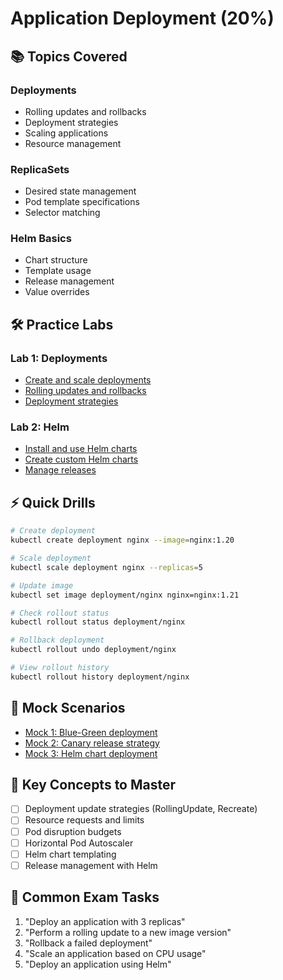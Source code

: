 # Application Deployment (20%)

## 📚 Topics Covered

### Deployments
- Rolling updates and rollbacks
- Deployment strategies
- Scaling applications
- Resource management

### ReplicaSets
- Desired state management
- Pod template specifications
- Selector matching

### Helm Basics
- Chart structure
- Template usage
- Release management
- Value overrides

## 🛠️ Practice Labs

### Lab 1: Deployments
- [Create and scale deployments](labs/lab01-deployment-basics.md)
- [Rolling updates and rollbacks](labs/lab02-rolling-updates.md)
- [Deployment strategies](labs/lab03-deployment-strategies.md)

### Lab 2: Helm
- [Install and use Helm charts](labs/lab04-helm-basics.md)
- [Create custom Helm charts](labs/lab05-custom-charts.md)
- [Manage releases](labs/lab06-helm-releases.md)

## ⚡ Quick Drills

```bash
# Create deployment
kubectl create deployment nginx --image=nginx:1.20

# Scale deployment
kubectl scale deployment nginx --replicas=5

# Update image
kubectl set image deployment/nginx nginx=nginx:1.21

# Check rollout status
kubectl rollout status deployment/nginx

# Rollback deployment
kubectl rollout undo deployment/nginx

# View rollout history
kubectl rollout history deployment/nginx
```

## 🎯 Mock Scenarios

- [Mock 1: Blue-Green deployment](mocks/mock01-blue-green-deployment.md)
- [Mock 2: Canary release strategy](mocks/mock02-canary-release.md)
- [Mock 3: Helm chart deployment](mocks/mock03-helm-deployment.md)

## 🔑 Key Concepts to Master

- [ ] Deployment update strategies (RollingUpdate, Recreate)
- [ ] Resource requests and limits
- [ ] Pod disruption budgets
- [ ] Horizontal Pod Autoscaler
- [ ] Helm chart templating
- [ ] Release management with Helm

## 📝 Common Exam Tasks

1. "Deploy an application with 3 replicas"
2. "Perform a rolling update to a new image version"
3. "Rollback a failed deployment"
4. "Scale an application based on CPU usage"
5. "Deploy an application using Helm"
